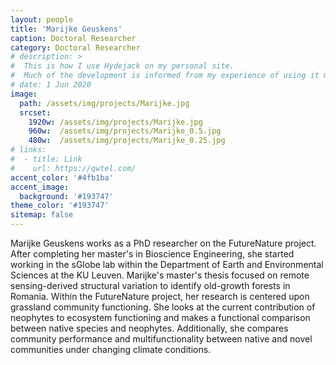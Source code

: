 ```yaml
---
layout: people
title: 'Marijke Geuskens'
caption: Doctoral Researcher
category: Doctoral Researcher
# description: >
#  This is how I use Hydejack on my personal site. 
#  Much of the development is informed from my experience of using it myself, creating a tight feedback loop.
# date: 1 Jun 2020
image: 
  path: /assets/img/projects/Marijke.jpg
  srcset: 
    1920w: /assets/img/projects/Marijke.jpg
    960w:  /assets/img/projects/Marijke_0.5.jpg
    480w:  /assets/img/projects/Marijke_0.25.jpg
# links:
#  - title: Link
#    url: https://qwtel.com/
accent_color: '#4fb1ba'
accent_image:
  background: '#193747'
theme_color: '#193747'
sitemap: false
---
```


Marijke Geuskens works as a PhD researcher on the FutureNature project. After completing her master's in Bioscience Engineering, she started working in the sGlobe lab within the Department of Earth and Environmental Sciences at the KU Leuven. Marijke's master's thesis focused on remote sensing-derived structural variation to identify old-growth forests in Romania. Within the FutureNature project, her research is centered upon grassland community functioning. She looks at the current contribution of neophytes to ecosystem functioning and makes a functional comparison between native species and neophytes. Additionally, she compares community performance and multifunctionality between native and novel communities under changing climate conditions.



